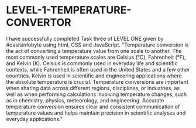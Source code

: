 # LEVEL-1-TEMPERATURE-CONVERTOR
I have successfully completed Task three of LEVEL ONE given by #oasisinfobyte using html, CSS and JavaScript. "Temperature conversion is the act of converting a temperature value from one scale to another. The most commonly used temperature scales are Celsius (°C), Fahrenheit (°F), and Kelvin (K).
Celsius is commonly used in everyday life and scientific contexts, while Fahrenheit is often used in the United States and a few other countries. Kelvin is used in scientific and engineering applications where the absolute temperature is crucial. Temperature conversions are important when sharing data across different regions, disciplines, or industries, as well as when performing calculations involving temperature changes, such as in chemistry, physics, meteorology, and engineering. Accurate temperature conversion ensures clear and consistent communication of temperature values and helps maintain precision in scientific analyses and everyday applications."
